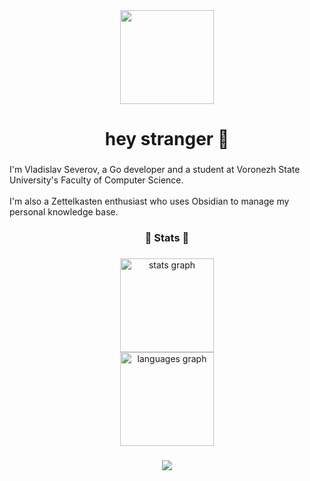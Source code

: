 <div align="center">
  <img height="150" src="https://c.tenor.com/e-J8oTNjGvEAAAAC/tenor.gif"/>
</div>

###

<h1 align="center">hey stranger 👋</h1>

###

<p align="left">I'm Vladislav Severov, a Go developer and a student at Voronezh State University's Faculty of Computer Science. <br><br>I'm also a Zettelkasten enthusiast who uses Obsidian to manage my personal knowledge base.</p>

###

<h3 align="Center">🥶 Stats 🥶</h3>

###

<div align="center">
  <img src="https://nirzak-streak-stats.vercel.app/?user=lein3000zzz&theme=dark&hide_border=false" height="150" alt="stats graph"/> <br>
  <img src="https://github-readme-stats.vercel.app/api/top-langs/?username=lein3000zzz&theme=dark&hide_border=false&include_all_commits=true&count_private=true&layout=compact" height="150" alt="languages graph" />
</div>

###

<div align="center">
  <img src="https://visitor-badge.laobi.icu/badge?page_id=lein3000zzz.lein3000zzz&"  />
</div>

###
